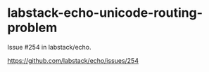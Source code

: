 # labstack-echo-unicode-routing-problem
Issue #254 in labstack/echo.

https://github.com/labstack/echo/issues/254
